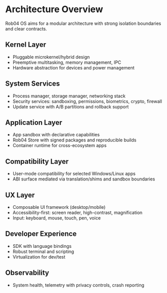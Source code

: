 # Architecture Overview

Rob04 OS aims for a modular architecture with strong isolation boundaries and clear contracts.

## Kernel Layer

- Pluggable microkernel/hybrid design
- Preemptive multitasking, memory management, IPC
- Hardware abstraction for devices and power management

## System Services

- Process manager, storage manager, networking stack
- Security services: sandboxing, permissions, biometrics, crypto, firewall
- Update service with A/B partitions and rollback support

## Application Layer

- App sandbox with declarative capabilities
- Rob04 Store with signed packages and reproducible builds
- Container runtime for cross-ecosystem apps

## Compatibility Layer

- User-mode compatibility for selected Windows/Linux apps
- ABI surface mediated via translation/shims and sandbox boundaries

## UX Layer

- Composable UI framework (desktop/mobile)
- Accessibility-first: screen reader, high-contrast, magnification
- Input: keyboard, mouse, touch, pen, voice

## Developer Experience

- SDK with language bindings
- Robust terminal and scripting
- Virtualization for dev/test

## Observability

- System health, telemetry with privacy controls, crash reporting